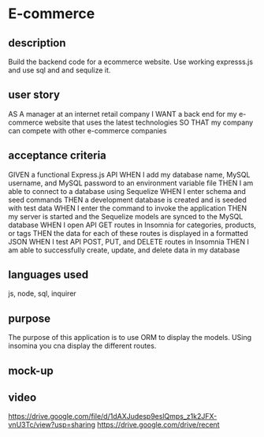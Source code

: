 # E-commerce 

## description
Build the backend code for a ecommerce website.  Use working expresss.js and use sql and and sequlize it. 

## user story
AS A manager at an internet retail company
I WANT a back end for my e-commerce website that uses the latest technologies
SO THAT my company can compete with other e-commerce companies

## acceptance criteria
GIVEN a functional Express.js API
WHEN I add my database name, MySQL username, and MySQL password to an environment variable file
THEN I am able to connect to a database using Sequelize
WHEN I enter schema and seed commands
THEN a development database is created and is seeded with test data
WHEN I enter the command to invoke the application
THEN my server is started and the Sequelize models are synced to the MySQL database
WHEN I open API GET routes in Insomnia for categories, products, or tags
THEN the data for each of these routes is displayed in a formatted JSON
WHEN I test API POST, PUT, and DELETE routes in Insomnia
THEN I am able to successfully create, update, and delete data in my database

## languages used
js, node, sql, inquirer

## purpose
The purpose of this application is to use ORM to display the models. USing insomina you cna display the different routes. 

## mock-up

## video 
https://drive.google.com/file/d/1dAXJudesp9eslQmps_z1k2JFX-vnU3Tc/view?usp=sharing
https://drive.google.com/drive/recent

